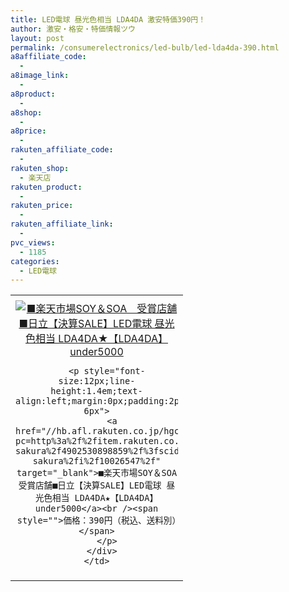 ```yaml
---
title: LED電球 昼光色相当 LDA4DA 激安特価390円！
author: 激安・格安・特価情報ツウ
layout: post
permalink: /consumerelectronics/led-bulb/led-lda4da-390.html
a8affiliate_code:
  -
a8image_link:
  -
a8product:
  -
a8shop:
  -
a8price:
  -
rakuten_affiliate_code:
  -
rakuten_shop:
  - 楽天店
rakuten_product:
  -
rakuten_price:
  -
rakuten_affiliate_link:
  -
pvc_views:
  - 1185
categories:
  - LED電球
---
```

<table border="0" cellpadding="0" cellspacing="0">
  <tr>
    <td valign="top">
      <div style="border:1px none;margin:0px;padding:6px 0px;width:260px;text-align:center;float:left">
        <a href="//hb.afl.rakuten.co.jp/hgc/032817d8.7540390b.039d1316.5bf322fe/?pc=http%3a%2f%2fitem.rakuten.co.jp%2fkaden-sakura%2f4902530898859%2f%3fscid%3daf_link_tbl&m=http%3a%2f%2fm.rakuten.co.jp%2fkaden-sakura%2fi%2f10026547%2f" target="_blank"><img src="//hbb.afl.rakuten.co.jp/hgb/?pc=http%3a%2f%2fthumbnail.image.rakuten.co.jp%2f%400_mall%2fkaden-sakura%2fcabinet%2fgazou06%2flda4d-a.jpg%3f_ex%3d240x240&m=http%3a%2f%2fthumbnail.image.rakuten.co.jp%2f%400_mall%2fkaden-sakura%2fcabinet%2fgazou06%2flda4d-a.jpg" alt="■楽天市場SOY＆SOA　受賞店舗■日立【決算SALE】LED電球 昼光色相当 LDA4DA★【LDA4DA】under5000" border="0" style="margin:0px;padding:0px" /></a>

        <p style="font-size:12px;line-height:1.4em;text-align:left;margin:0px;padding:2px 6px">
          <a href="//hb.afl.rakuten.co.jp/hgc/032817d8.7540390b.039d1316.5bf322fe/?pc=http%3a%2f%2fitem.rakuten.co.jp%2fkaden-sakura%2f4902530898859%2f%3fscid%3daf_link_tbl&m=http%3a%2f%2fm.rakuten.co.jp%2fkaden-sakura%2fi%2f10026547%2f" target="_blank">■楽天市場SOY＆SOA　受賞店舗■日立【決算SALE】LED電球 昼光色相当 LDA4DA★【LDA4DA】under5000</a><br /><span style="">価格：390円（税込、送料別）</span>
        </p>
      </div>
    </td>
  </tr>
</table>